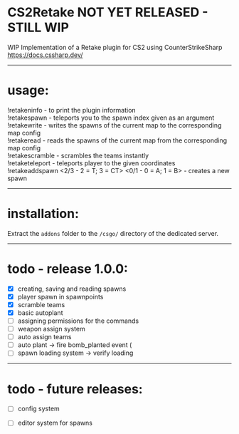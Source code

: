 # CS2Retake  NOT YET RELEASED - STILL WIP
  
WIP Implementation of a Retake plugin for CS2 using CounterStrikeSharp  
<https://docs.cssharp.dev/>  
  
---
# usage:  
!retakeninfo - to print the plugin information  
!retakespawn <index> - teleports you to the spawn index given as an argument  
!retakewrite - writes the spawns of the current map to the corresponding map config  
!retakeread - reads the spawns of the current map from the corresponding map config  
!retakescramble - scrambles the teams instantly  
!retaketeleport <position X float> <position Y float> <position Z float> - teleports player to the given coordinates  
!retakeaddspawn <2/3 - 2 = T; 3 = CT> <0/1 - 0 = A; 1 = B> - creates a new spawn
  
---
# installation:  
Extract the `addons` folder to the `/csgo/` directory of the dedicated server.  

---
# todo - release 1.0.0:  
- [x] creating, saving and reading spawns
- [x] player spawn in spawnpoints 
- [x] scramble teams
- [x] basic autoplant 
- [ ] assigning permissions for the commands
- [ ] weapon assign system
- [ ] auto assign teams
- [ ] auto plant -> fire bomb_planted event (
- [ ] spawn loading system -> verify loading

---
# todo - future releases:  
- [ ] config system
- [ ] editor system for spawns



